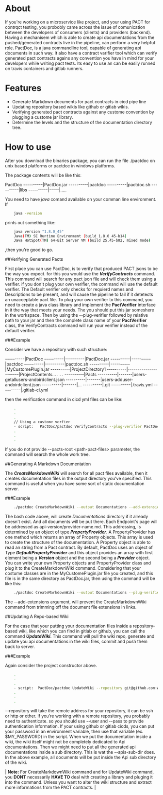 About
===
If you're working on a microservice like project, and your using PACT for contrqct testing, you probobly came across the issue of comunication between the developers of consumers (clients) and providers (backend). Having a mechanisem which is able to create api documentations from the pushed/generated contracts live in the pipeline, can perform a very helpful role. 
PactDoc, is a java commandline tool, capable of generating api documents in such way. It also have a contract varifier tool which can verify generated pact contracts agains any convention you have in mind for your developers while writing pact tests. Its easy to use an can be easily runned on travis containers and gitlab runners.

Features
===

* Generate Markdown documents for pact contracts in cicd pipe line
* Updating repository based wikis like github or gitlab wikis.
* Verifying generated pact contracts against any custome convention by plugging a custome jar library.
* Determine the levels and the structure of the documentation directory tree.

How to use
===

After you download the binaries package, you can run the file ./pactdoc on unix based platforms or pactdoc in windows platforms.

The package contents will be like this:

PactDoc
----------|PactDoc.jar
----------|pactdoc
----------|pactdoc.sh
----------|libs
----------|-----|.....

 You need to have _java_ comand available on your comman line environment. If 
```bash 
	java -version
``` 
prints out something like:
```bash
	java version "1.8.0_45"
	Java(TM) SE Runtime Environment (build 1.8.0_45-b14)
	Java HotSpot(TM) 64-Bit Server VM (build 25.45-b02, mixed mode)
```
,then you're good to go.


##Verifying Generated Pacts


First place you can use PactDoc, is to verify that produced PACT jsons to be the way you expect. for this you would use the ___VerifyContracts___ command. This command will search for any pact json file and will check them using a verifier. if you don't plug your own verifier, the command will use the default verifier. The Default verifier only checks for requierd names and Descriptions to be present, and will cause the pipeline to fail if it detetects an unacceptable pact file. To plug your own verifier to this command, you need to create a java class library and implement the __PactVerifier__ interface in it the way that meets your needs. The you should put this jar someshere in the workspace. Then by using the --plug-verifier followed by relative path to your jar and then the complete class name of your __PactVerifier__ class, the VerifyContracts command will run your verifier instead of the default verifier. 

###Example


Consider we have a repository with such structure:

----------|PactDoc
----------|----------|PactDoc.jar
----------|----------|pactdoc
----------|----------|pactdoc.sh
----------|----------|MyCustomePlugin.jar
----------|ProjectDirectory1
----------|----------------------|ProjectContents...
.
.
.
----------|Pacts
----------|-------|users-getallusers-andoirdclient.json
----------|-------|users-adduser-andoirdclient.json
----------|-------|...
----------|.git
----------|.travis.yml
----------|.gitlab-ci.yml

then the verification command in cicd yml files can be like:

```bash
	.
	.
	.
	// Using a custome verfier
	- script: 	PactDoc/pactdoc VerifyContracts --plug-verifier PactDoc/MyCustomePlugin.jar my.custome.ContractVerifier --pacts-root Pacts
	.
	.
	.
```
If you do not provide --pacts-root &lt;path-pact-files&gt; parameter, the command will search the whole work tree.

##Generating A Markdown Documentation

The ___CreateMarkdownWiki___ will search for all pact files available, then it creates documentation files in the output directory you've specified. This command is useful when you have some sort of static documentation server.

###Example


```bash
	./pactdoc CreateMarkdownWiki --output Documentations --add-extensions
```
The bash code above, will create _Documentations_ directory if it already doesn't exist. And all documents will be put there. Each Endpoint's page will be addressed as api-version/provider-name.md. This addressing, is determined by an object of type ___PropertyProvider___. A PropertyProvider has one method which returns an array of Property objects. This array is used to create the structure of the documentation. A Property object is able to read an string from a Pact contract. By default, PactDoc uses an object of Type ___DefaultPropertyProvider___ and this object provides an array with first element being a ___Version___ object and the second being a ___Provider___ object. You can write your own Property objects and PropertyProvider class and plug it to the CreateMarkdownWiki command. Considering that your costume classes are in the MyCustomePlugin.jar file you created, and this file is in the same directory as PactDoc.jar, then using the command will be like this:

```bash
	./pactdoc CreateMarkdownWiki --output Documentations --plug-verifier MyCostumePlugin.jar my.costume.PropertyProvider --add-extensions
```
The --add-extensions argument, will prevent the CreateMarkdownWiki command from trimming off the document file extensions in links. 


##Updating A Repo-based Wiki

For the case that your putting your documentation files inside a repository-based wiki, like which you can find in gitlab or github, you can call the command ___UpdateWiki___. This command will pull the wiki repo, generate and update you api documentations in the wiki files, commit and push them back to server.

###Example

Again consider the project constructor above. 

```bash
	.
	.
	.
	- script:  PactDoc/pactdoc UpdateWiki --repository git@github.com:Acidmanic/PactDoc.git --user Acidmanic --pass $MY_PASSWORD --apis-sub-dir Api
	.
	.
	.
```

--repository will take the remote address for your repository, it can be ssh or http or other.
If you're working with a remote repository, you probably need to authenticate. so you should use --user and --pass to provide authentication information. If your using github or gitlab cicds, you can put your password in an environment variable, then use that variable (ex. $MY_PASSWORD) in the script.
When we put the documentation inside a wiki, the wiki itself might not be completely dedicated to Api documentations. Then we might need to put all the generated api documentations inside a sub directory. This is wat the --apis-sub-dir does. In the above example, all documents will be put inside the Api sub directory of the wiki.

| __Note:__ For CreateMarkdownWiki command and for UpdateWiki command, you __DONT__ necessarily __HAVE TO__ deal with creating a library and pluging it into the command. Unless you want to alter the wiki structure and extract more informations from the PACT contracts.
|

